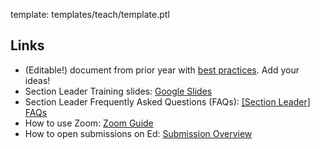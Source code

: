 template: templates/teach/template.ptl

## Links

* (Editable!) document from prior year with [best practices](https://docs.google.com/document/d/1L4cZhvFkKIgsjtRundc5Ad7JntTiAR94vTiyEDPL15c/edit?usp=sharing).  Add your ideas!
* Section Leader Training slides: [Google Slides](https://docs.google.com/presentation/d/1JlR7af_nbQlzY-cj73lZvPm87S7nhFd2AUz0nxXsxLI/edit)
* Section Leader Frequently Asked Questions (FAQs): [\[Section Leader\] FAQs]({{pathToRoot}}en/resources/sectionleader-faq.html)
* How to use Zoom: [Zoom Guide]({{pathToRoot}}en/resources/zoom-info.pdf)
* How to open submissions on Ed: [Submission Overview]({{pathToRoot}}en/resources/submission-sl.html)
